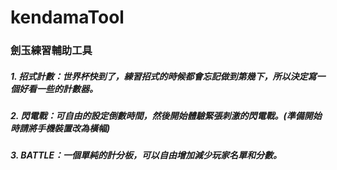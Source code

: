 # kendamaTool
### 劍玉練習輔助工具

##### 1. 招式計數：世界杯快到了，練習招式的時候都會忘記做到第幾下，所以決定寫一個好看一些的計數器。
##### 2. 閃電戰：可自由的設定倒數時間，然後開始體驗緊張刺激的閃電戰。(準備開始時請將手機裝置改為橫幅)
##### 3. BATTLE：一個單純的計分板，可以自由增加減少玩家名單和分數。